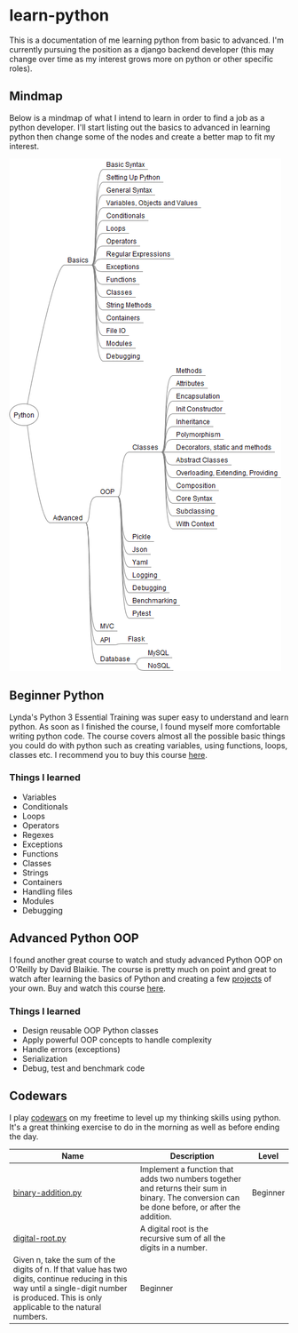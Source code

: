 # learn-python
This is a documentation of me learning python from basic to advanced. I'm currently pursuing the position as a django backend developer (this may change over time as my interest grows more on python or other specific roles).

## Mindmap
Below is a mindmap of what I intend to learn in order to find a job as a python developer. I'll start listing out the basics to advanced in learning python then change some of the nodes and create a better map to fit my interest.

![mindamp](mindmap.png)

## Beginner Python
Lynda's Python 3 Essential Training  was super easy to understand and learn python. As soon as I finished the course, I found myself more comfortable writing python code. The course covers almost all the possible basic things you could do with python such as creating variables, using functions, loops, classes etc. I recommend you to buy this course [here](https://www.lynda.com/Python-tutorials/Python-3-Essential-Training/62226-2.html).

### Things I learned 
* Variables
* Conditionals 
* Loops
* Operators
* Regexes
* Exceptions
* Functions 
* Classes 
* Strings 
* Containers 
* Handling files
* Modules
* Debugging

## Advanced Python OOP 
I found another great course to watch and study advanced Python OOP on O'Reilly by David Blaikie. The course is pretty much on point and great to watch after learning the basics of Python and creating a few [projects](https://github.com/piratedv) of your own. Buy and watch this course [here](http://shop.oreilly.com/product/0636920040057.do).

### Things I learned 
* Design reusable OOP Python classes
* Apply powerful OOP concepts to handle complexity 
* Handle errors (exceptions)
* Serialization
* Debug, test and benchmark code

## Codewars
I play [codewars](https://codewars.com) on my freetime to level up my thinking skills using python. It's a great thinking exercise to do in the morning as well as before ending the day. 

| Name | Description | Level
| --- | --- | --- |
| [binary-addition.py](https://github.com/piratedv/learn-python/blob/master/codewars/binary-addition.py) | Implement a function that adds two numbers together and returns their sum in binary. The conversion can be done before, or after the addition. | Beginner |
| [digital-root.py](https://github.com/piratedv/learn-python/blob/master/codewars/digital-root.py) | A digital root is the recursive sum of all the digits in a number. 
Given n, take the sum of the digits of n. If that value has two digits, continue reducing in this way until a single-digit number is produced. This is only applicable to the natural numbers. | Beginner